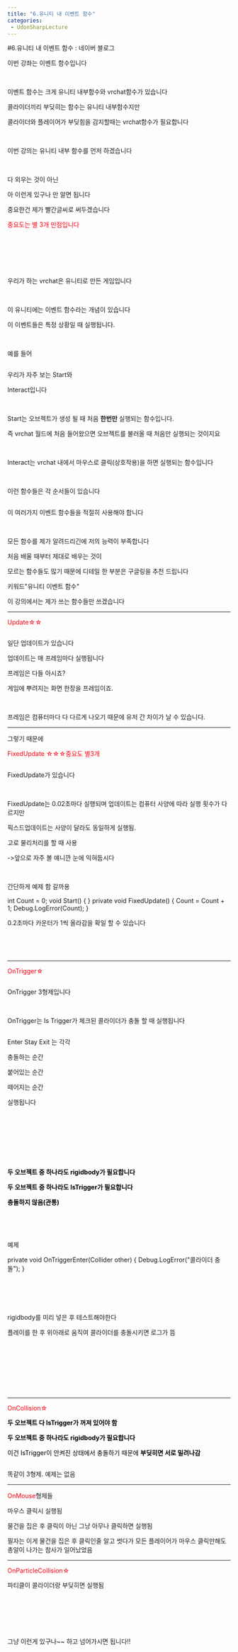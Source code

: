 ```yaml
---
title: "6.유니티 내 이벤트 함수"
categories:
 - UdonSharpLecture
---
```

#6.유니티 내 이벤트 함수 : 네이버 블로그
<div class="wrap_rabbit pcol2 _param(1) _postViewArea222583389393" id="post-view222583389393">
<!-- Rabbit HTML --><div class="se-viewer se-theme-default" lang="ko-KR">
<!-- SE_DOC_HEADER_END -->
<div class="se-main-container">
<div class="se-component se-text se-l-default" id="SE-72385c9c-377a-42fc-b866-f5e9d3713923">
<div class="se-component-content">
<div class="se-section se-section-text se-l-default">
<div class="se-module se-module-text">
<!-- SE-TEXT { --><p class="se-text-paragraph se-text-paragraph-align-" id="SE-654d220b-0bcf-426a-8311-04e6fa39742d" style=""><span class="se-fs- se-ff-" id="SE-3d12652a-907a-4cd0-90e5-43cab258325d" style="">이번 강좌는 이벤트 함수입니다</span></p><!-- } SE-TEXT --><!-- SE-TEXT { --><p class="se-text-paragraph se-text-paragraph-align-" id="SE-320fc382-fc22-4964-b68e-542add06873f" style=""><span class="se-fs- se-ff-" id="SE-cb9b9165-6bc1-4227-8b34-226b2e67288c" style="">​</span></p><!-- } SE-TEXT --><!-- SE-TEXT { --><p class="se-text-paragraph se-text-paragraph-align-" id="SE-a308bd3e-a335-4166-bc03-5c6dbedff4a7" style=""><span class="se-fs- se-ff-" id="SE-bd0b6bbe-5884-4458-8768-e0c8c8261e2d" style="">이벤트 함수는 크게 유니티 내부함수와 vrchat함수가 있습니다</span></p><!-- } SE-TEXT --><!-- SE-TEXT { --><p class="se-text-paragraph se-text-paragraph-align-" id="SE-2bbea9f1-c555-4528-88f8-e477cda0185a" style=""><span class="se-fs- se-ff-" id="SE-0f9d7ede-099c-4255-b477-13f2a4fd62ea" style="">콜라이더끼리 부딪히는 함수는 유니티 내부함수지만</span></p><!-- } SE-TEXT --><!-- SE-TEXT { --><p class="se-text-paragraph se-text-paragraph-align-" id="SE-746bfbce-ef4b-4d63-a93b-60a62cbdb368" style=""><span class="se-fs- se-ff-" id="SE-d57818ed-1cac-449d-92a6-85a6d21fc77a" style="">콜라이더와 플레이어가 부딪힘을 감지할때는 vrchat함수가 필요합니다</span></p><!-- } SE-TEXT --><!-- SE-TEXT { --><p class="se-text-paragraph se-text-paragraph-align-" id="SE-0312c368-7464-4950-ac49-9358263baaa0" style=""><span class="se-fs- se-ff-" id="SE-50ea8a87-3d32-4c24-a6ae-320608e3c94c" style="">​</span></p><!-- } SE-TEXT --><!-- SE-TEXT { --><p class="se-text-paragraph se-text-paragraph-align-" id="SE-0ecc1ad7-4895-42e5-a035-d1237dc437f8" style=""><span class="se-fs- se-ff-" id="SE-dae89dc8-9462-4801-b9ce-330f40e0cd4c" style="">이번 강의는 유니티 내부 함수를 먼저 하겠습니다</span></p><!-- } SE-TEXT --><!-- SE-TEXT { --><p class="se-text-paragraph se-text-paragraph-align-" id="SE-6cacfe5e-ff36-40ab-bb3e-6ef38da6e632" style=""><span class="se-fs- se-ff-" id="SE-41688531-6d36-44fa-a20a-d8efd2a4d352" style="">​</span></p><!-- } SE-TEXT --><!-- SE-TEXT { --><p class="se-text-paragraph se-text-paragraph-align-" id="SE-cef1ae8e-7772-4c59-880a-55853cdabc06" style=""><span class="se-fs- se-ff-" id="SE-34e699a8-3069-417b-b49c-807ab9d56f86" style="">다 외우는 것이 아닌</span></p><!-- } SE-TEXT --><!-- SE-TEXT { --><p class="se-text-paragraph se-text-paragraph-align-" id="SE-b3685fd7-4654-4b5f-927c-94eb8c0fcfc7" style=""><span class="se-fs- se-ff-" id="SE-7f06d719-a5f7-4f43-bc13-cc57de1d60d5" style="">아 이런게 있구나 만 알면 됩니다</span></p><!-- } SE-TEXT --><!-- SE-TEXT { --><p class="se-text-paragraph se-text-paragraph-align-" id="SE-67a993a6-c7a5-4ada-99e4-1fe22c07f631" style=""><span class="se-fs- se-ff-" id="SE-b1a21066-774e-4004-8506-5a979710f404" style="">중요한건 제가 빨간글씨로 써두겠습니다</span></p><!-- } SE-TEXT --><!-- SE-TEXT { --><p class="se-text-paragraph se-text-paragraph-align-" id="SE-89af24ca-ba52-4219-8913-f658c88eea39" style=""><span class="se-fs- se-ff-" id="SE-71b8eb94-dc6e-4edb-8b31-9f7d90acddc5" style="color:#ff0010;">중요도는 별 3개 만점입니다</span></p><!-- } SE-TEXT --><!-- SE-TEXT { --><p class="se-text-paragraph se-text-paragraph-align-" id="SE-1eade218-5173-477c-a621-3af990315040" style=""><span class="se-fs- se-ff-" id="SE-a9c874d7-8cd0-4f3e-9746-6587a84c0505" style="">​</span></p><!-- } SE-TEXT --><!-- SE-TEXT { --><p class="se-text-paragraph se-text-paragraph-align-" id="SE-d8d4dfca-1376-435c-8bb3-db629378d174" style=""><span class="se-fs- se-ff-" id="SE-faf481dc-0cb4-486f-b87e-e374b9bdcd9d" style="">​</span></p><!-- } SE-TEXT --><!-- SE-TEXT { --><p class="se-text-paragraph se-text-paragraph-align-" id="SE-095368be-74cc-4eca-8faa-6d07ca701021" style=""><span class="se-fs- se-ff-" id="SE-4a2bec98-7072-4561-83da-0193ed4a4d68" style="">​</span></p><!-- } SE-TEXT --><!-- SE-TEXT { --><p class="se-text-paragraph se-text-paragraph-align-" id="SE-505ae656-9265-41c9-8d57-0f6450818e85" style=""><span class="se-fs- se-ff-" id="SE-4e9ab927-560f-41d1-a292-913b41c60da9" style="">우리가 하는 vrchat은 유니티로 만든 게임입니다</span></p><!-- } SE-TEXT --><!-- SE-TEXT { --><p class="se-text-paragraph se-text-paragraph-align-" id="SE-5af2f763-ad01-4b2f-9b7c-e4546343ab8e" style=""><span class="se-fs- se-ff-" id="SE-426f1cd3-b0a1-4e2f-a1fd-58024e4cd272" style="">​</span></p><!-- } SE-TEXT --><!-- SE-TEXT { --><p class="se-text-paragraph se-text-paragraph-align-" id="SE-a2c2e8ff-15b9-4537-9ac9-eecb51ece61d" style=""><span class="se-fs- se-ff-" id="SE-b27f8ad0-9d43-4a3b-ae97-93a78a578fdd" style="">이 유니티에는 이벤트 함수라는 개념이 있습니다</span></p><!-- } SE-TEXT --><!-- SE-TEXT { --><p class="se-text-paragraph se-text-paragraph-align-" id="SE-2cbb3b02-a552-4509-8f7f-cf392521cfdf" style=""><span class="se-fs- se-ff-" id="SE-920e38dc-3653-46de-b260-ef98ee7f0f7e" style="">이 이벤트들은 특정 상황일 때 실행됩니다.</span></p><!-- } SE-TEXT --><!-- SE-TEXT { --><p class="se-text-paragraph se-text-paragraph-align-" id="SE-2d1497ca-238d-49c6-ab05-0c17cc55aad5" style=""><span class="se-fs- se-ff-" id="SE-ee8b17df-9299-4d94-9ef3-cea798467830" style="">​</span></p><!-- } SE-TEXT --><!-- SE-TEXT { --><p class="se-text-paragraph se-text-paragraph-align-" id="SE-48349b06-5ddf-4612-97d8-81f9c4a9aa58" style=""><span class="se-fs- se-ff-" id="SE-1b59d6fe-14b7-42de-bda3-97d21dfb2640" style="">예를 들어 </span></p><!-- } SE-TEXT -->
</div>
</div>
</div>
</div> <div class="se-component se-image se-l-default" id="SE-a8f81160-657c-41eb-b4f2-ba01db59142a">
<div class="se-component-content se-component-content-normal">
<div class="se-section se-section-image se-l-default se-section-align-" style="max-width:554px;">
<div class="se-module se-module-image" style="">
<a class="se-module-image-link __se_image_link __se_link" data-linkdata='{"id" : "SE-a8f81160-657c-41eb-b4f2-ba01db59142a", "src" : "https://raw.githubusercontent.com/rage147-OwO/rage147-OwO.github.io/master/_images/images/2021-12-1-6.유니티 내 이벤트 함수/0.png", "originalWidth" : "554", "originalHeight" : "292", "linkUse" : "false", "link" : ""}' data-linktype="img" href="#" onclick="return false;" style="">
<img alt="" class="se-image-resource" src="https://raw.githubusercontent.com/rage147-OwO/rage147-OwO.github.io/master/_images/images/2021-12-1-6.유니티 내 이벤트 함수/0.png">
</a>
</div>
</div>
</div>
</div>
<div class="se-component se-text se-l-default" id="SE-fab99dfb-0595-48f6-9532-7f9299c3c9b4">
<div class="se-component-content">
<div class="se-section se-section-text se-l-default">
<div class="se-module se-module-text">
<!-- SE-TEXT { --><p class="se-text-paragraph se-text-paragraph-align-" id="SE-705e0e7e-4dac-48c9-8d65-0c8d740c558c" style=""><span class="se-fs- se-ff-" id="SE-fae8aa4f-04e0-4921-8a77-f6827bc96bee" style="">우리가 자주 보는 Start와</span></p><!-- } SE-TEXT --><!-- SE-TEXT { --><p class="se-text-paragraph se-text-paragraph-align-" id="SE-d68ff26c-a9c2-4ef7-85cb-e811e8f516f4" style=""><span class="se-fs- se-ff-" id="SE-4ee6906f-1a9a-4687-a553-e0f5e4994597" style="">Interact입니다</span></p><!-- } SE-TEXT --><!-- SE-TEXT { --><p class="se-text-paragraph se-text-paragraph-align-" id="SE-827f3a7c-5be2-4383-bece-7ac71270fe7e" style=""><span class="se-fs- se-ff-" id="SE-75942be7-243e-4825-911f-024c89daced0" style="">​</span></p><!-- } SE-TEXT --><!-- SE-TEXT { --><p class="se-text-paragraph se-text-paragraph-align-" id="SE-525abe4e-050f-4bde-9883-801ef21301f1" style=""><span class="se-fs- se-ff-" id="SE-06c1a4a2-5bd8-451c-b4e7-6e8ba3fd80fc" style="">Start는 오브젝트가 생성 될 때 처음 </span><span class="se-fs- se-ff-" id="SE-32674b16-8eea-4256-9614-2ec762fdc80a" style=""><b>한번만</b></span><span class="se-fs- se-ff-" id="SE-bc451b14-6bc4-4363-adbd-bc12422cb8ba" style=""> 실행되는 함수입니다.</span></p><!-- } SE-TEXT --><!-- SE-TEXT { --><p class="se-text-paragraph se-text-paragraph-align-" id="SE-3051eba7-2e46-4182-932f-b7f43637d967" style=""><span class="se-fs- se-ff-" id="SE-1cc749ac-a11c-4b09-8aad-18a6becb2aeb" style="">즉 vrchat 월드에 처음 들어왔으면 오브젝트를 불러올 때 처음만 실행되는 것이지요</span></p><!-- } SE-TEXT --><!-- SE-TEXT { --><p class="se-text-paragraph se-text-paragraph-align-" id="SE-5f610fd3-96a8-4ed5-badd-59e0a95ee9c8" style=""><span class="se-fs- se-ff-" id="SE-871f93c5-2974-4188-a229-8a16d2a0e0c6" style="">​</span></p><!-- } SE-TEXT --><!-- SE-TEXT { --><p class="se-text-paragraph se-text-paragraph-align-" id="SE-27e8daa8-ba15-495b-8b7a-5d7c7389d018" style=""><span class="se-fs- se-ff-" id="SE-0f79de7b-4971-4b0c-8d14-7bb0f8aba3b6" style="">Interact는 vrchat 내에서 마우스로 클릭(상호작용)을 하면 실행되는 함수입니다</span></p><!-- } SE-TEXT --><!-- SE-TEXT { --><p class="se-text-paragraph se-text-paragraph-align-" id="SE-b7126457-ca18-4599-8ed5-4db07309386a" style=""><span class="se-fs- se-ff-" id="SE-7647eca8-932d-411d-86be-9595dcea95d3" style="">​</span></p><!-- } SE-TEXT --><!-- SE-TEXT { --><p class="se-text-paragraph se-text-paragraph-align-" id="SE-6792b215-271e-4a30-8b53-68d48b6a1f39" style=""><span class="se-fs- se-ff-" id="SE-c41aa1f2-880f-46b9-8592-690cd83791df" style="">이런 함수들은 각 순서들이 있습니다</span></p><!-- } SE-TEXT -->
</div>
</div>
</div>
</div> <div class="se-component se-image se-l-default" id="SE-48021150-c64d-443d-9ba5-bbc3efa3cfff">
<div class="se-component-content se-component-content-fit">
<div class="se-section se-section-image se-l-default se-section-align-">
<div class="se-module se-module-image" style="">
<a class="se-module-image-link __se_image_link __se_link" data-linkdata='{"id" : "SE-48021150-c64d-443d-9ba5-bbc3efa3cfff", "src" : "https://raw.githubusercontent.com/rage147-OwO/rage147-OwO.github.io/master/_images/images/2021-12-1-6.유니티 내 이벤트 함수/1..sv", "originalWidth" : "1134", "originalHeight" : "1587", "linkUse" : "false", "link" : ""}' data-linktype="img" href="#" onclick="return false;" style="">
<img alt="" class="se-image-resource" src="https://raw.githubusercontent.com/rage147-OwO/rage147-OwO.github.io/master/_images/images/2021-12-1-6.유니티 내 이벤트 함수/1..sv">
</a>
</div>
</div>
</div>
</div>
<div class="se-component se-text se-l-default" id="SE-a27cc51a-40f6-43aa-9bd9-c194a34f6639">
<div class="se-component-content">
<div class="se-section se-section-text se-l-default">
<div class="se-module se-module-text">
<!-- SE-TEXT { --><p class="se-text-paragraph se-text-paragraph-align-" id="SE-25b71bf6-b8be-46fd-8c0b-31577a2b6872" style=""><span class="se-fs- se-ff-" id="SE-ce74d955-bb77-4c56-aa84-ade087b284cb" style="">이 여러가지 이벤트 함수들을 적절히 사용해야 합니다</span></p><!-- } SE-TEXT --><!-- SE-TEXT { --><p class="se-text-paragraph se-text-paragraph-align-" id="SE-c76ec47f-c219-4ed6-ba12-591775ff60fb" style=""><span class="se-fs- se-ff-" id="SE-93a54266-751b-48c2-a3c8-84fc2c4b59e3" style="">​</span></p><!-- } SE-TEXT --><!-- SE-TEXT { --><p class="se-text-paragraph se-text-paragraph-align-" id="SE-033de352-9648-4d84-a4e7-853532912c3c" style=""><span class="se-fs- se-ff-" id="SE-252bcf0a-b219-4bc4-8ee3-0ad1fe102dd6" style="">모든 함수를 제가 알려드리긴에 저의 능력이 부족합니다</span></p><!-- } SE-TEXT --><!-- SE-TEXT { --><p class="se-text-paragraph se-text-paragraph-align-" id="SE-f69e7ed6-e3d9-4594-8b01-8b16bd4c4fbf" style=""><span class="se-fs- se-ff-" id="SE-79334081-c41d-4b9c-97bf-19c1e8b2c4e2" style="">처음 배울 때부터 제대로 배우는 것이</span></p><!-- } SE-TEXT --><!-- SE-TEXT { --><p class="se-text-paragraph se-text-paragraph-align-" id="SE-ba6fcc63-fdb6-46b5-ae86-20a34bc850d7" style=""><span class="se-fs- se-ff-" id="SE-0a1f6587-d8f3-4f41-ad5b-55ae00e41012" style="">모르는 함수들도 많기 때문에 디테일 한 부분은 구글링을 추천 드립니다</span></p><!-- } SE-TEXT --><!-- SE-TEXT { --><p class="se-text-paragraph se-text-paragraph-align-" id="SE-14a060a3-8b32-401a-a2b8-db8b4a5cf086" style=""><span class="se-fs- se-ff-" id="SE-7cbdb859-0283-4aa6-bb17-5abd83482df1" style="">키워드"유니티 이벤트 함수"</span></p><!-- } SE-TEXT --><!-- SE-TEXT { --><p class="se-text-paragraph se-text-paragraph-align-" id="SE-2ece3482-577c-4fdc-afe8-fceb753fa2c2" style=""><span class="se-fs- se-ff-" id="SE-c4d2f79f-c02e-4e62-ac26-038b8e367bd7" style="">이 강의에서는 제가 쓰는 함수들만 쓰겠습니다</span></p><!-- } SE-TEXT -->
</div>
</div>
</div>
</div> <div class="se-component se-horizontalLine se-l-line1" id="SE-0bacc74b-04c4-4320-b360-267bb979d94e">
<div class="se-component-content">
<div class="se-section se-section-horizontalLine se-l-line1 se-section-align-">
<div class="se-module se-module-horizontalLine">
<hr class="se-hr"/>
</div>
</div>
</div>
</div> <div class="se-component se-text se-l-default" id="SE-74fbfcd8-21df-48a5-8f26-e8537dd7c956">
<div class="se-component-content">
<div class="se-section se-section-text se-l-default">
<div class="se-module se-module-text">
<!-- SE-TEXT { --><p class="se-text-paragraph se-text-paragraph-align-" id="SE-d7c13598-1915-44f4-a959-6f240b6fdb0c" style=""><span class="se-fs- se-ff-" id="SE-74b388aa-8f34-4d7e-a858-f63c9613b154" style="color:#ff0010;">Update☆☆</span></p><!-- } SE-TEXT -->
</div>
</div>
</div>
</div> <div class="se-component se-image se-l-default" id="SE-fc261524-9205-4b2f-a101-bea90d26866c">
<div class="se-component-content se-component-content-normal">
<div class="se-section se-section-image se-l-default se-section-align-" style="max-width:336px;">
<div class="se-module se-module-image" style="">
<a class="se-module-image-link __se_image_link __se_link" data-linkdata='{"id" : "SE-fc261524-9205-4b2f-a101-bea90d26866c", "src" : "https://raw.githubusercontent.com/rage147-OwO/rage147-OwO.github.io/master/_images/images/2021-12-1-6.유니티 내 이벤트 함수/2.png", "originalWidth" : "336", "originalHeight" : "132", "linkUse" : "false", "link" : ""}' data-linktype="img" href="#" onclick="return false;" style="">
<img alt="" class="se-image-resource" src="https://raw.githubusercontent.com/rage147-OwO/rage147-OwO.github.io/master/_images/images/2021-12-1-6.유니티 내 이벤트 함수/2.png">
</a>
</div>
</div>
</div>
</div>
<div class="se-component se-text se-l-default" id="SE-a2030c65-bee0-4fa3-a95b-c5ca8e89231a">
<div class="se-component-content">
<div class="se-section se-section-text se-l-default">
<div class="se-module se-module-text">
<!-- SE-TEXT { --><p class="se-text-paragraph se-text-paragraph-align-" id="SE-385e33a3-0b55-4fad-bb21-e8ebc0ae3258" style=""><span class="se-fs- se-ff-" id="SE-1745eb6f-204d-4081-a5da-5726b1de957e" style="">일단 업데이트가 있습니다</span></p><!-- } SE-TEXT --><!-- SE-TEXT { --><p class="se-text-paragraph se-text-paragraph-align-" id="SE-82f41e95-6928-468d-8753-477bc9254b96" style=""><span class="se-fs- se-ff-" id="SE-f7bc5b63-5964-4f1b-87f4-2c53df5c8756" style="">업데이트는 매 프레임마다 실행됩니다</span></p><!-- } SE-TEXT --><!-- SE-TEXT { --><p class="se-text-paragraph se-text-paragraph-align-" id="SE-c2107244-2722-4d20-907e-bc87e139be2c" style=""><span class="se-fs- se-ff-" id="SE-832bb793-f8c0-46f9-8207-48a4a1b2ce24" style="">프레임은 다들 아시죠?</span></p><!-- } SE-TEXT --><!-- SE-TEXT { --><p class="se-text-paragraph se-text-paragraph-align-" id="SE-60d67431-eb67-4567-8514-48e1a4ddf491" style=""><span class="se-fs- se-ff-" id="SE-d44aba62-11d6-44c0-8ab3-ef67be838ea9" style="">게임에 뿌려지는 화면 한장을 프레임이죠.</span></p><!-- } SE-TEXT --><!-- SE-TEXT { --><p class="se-text-paragraph se-text-paragraph-align-" id="SE-255ac16f-1b13-4d82-980e-54f781cf5464" style=""><span class="se-fs- se-ff-" id="SE-b7c37571-989f-448e-baad-34775203729b" style="">​</span></p><!-- } SE-TEXT --><!-- SE-TEXT { --><p class="se-text-paragraph se-text-paragraph-align-" id="SE-e092109b-4c43-4051-8dfd-20cd62e302f6" style=""><span class="se-fs- se-ff-" id="SE-b3cf409a-bd7e-418d-a670-f1f455032907" style="">프레임은 컴퓨터마다 다 다르게 나오기 때문에 유저 간 차이가 날 수 있습니다.</span></p><!-- } SE-TEXT -->
</div>
</div>
</div>
</div> <div class="se-component se-horizontalLine se-l-line1" id="SE-b1122201-0335-4178-8115-616b7726cf05">
<div class="se-component-content">
<div class="se-section se-section-horizontalLine se-l-line1 se-section-align-">
<div class="se-module se-module-horizontalLine">
<hr class="se-hr"/>
</div>
</div>
</div>
</div> <div class="se-component se-text se-l-default" id="SE-678a2b57-536b-410d-a56f-29fe7f62eb52">
<div class="se-component-content">
<div class="se-section se-section-text se-l-default">
<div class="se-module se-module-text">
<!-- SE-TEXT { --><p class="se-text-paragraph se-text-paragraph-align-" id="SE-d95bee76-ae96-4187-ba95-e559ed49b11c" style=""><span class="se-fs- se-ff-" id="SE-08e1b3bf-56a4-43fc-9239-42c88182c959" style="">그렇기 때문에</span></p><!-- } SE-TEXT --><!-- SE-TEXT { --><p class="se-text-paragraph se-text-paragraph-align-" id="SE-239fe3e0-1cfa-4f23-892d-ea72a8056920" style=""><span class="se-fs- se-ff-" id="SE-440e723d-e505-438c-8298-ac8df479d4e0" style="color:#ff0010;">FixedUpdate ☆☆☆중요도 별3개</span></p><!-- } SE-TEXT -->
</div>
</div>
</div>
</div> <div class="se-component se-image se-l-default" id="SE-feb4daca-24de-4b2f-8eff-7134ada23d90">
<div class="se-component-content se-component-content-normal">
<div class="se-section se-section-image se-l-default se-section-align-" style="max-width:439px;">
<div class="se-module se-module-image" style="">
<a class="se-module-image-link __se_image_link __se_link" data-linkdata='{"id" : "SE-feb4daca-24de-4b2f-8eff-7134ada23d90", "src" : "https://postfiles.pstatic.net/MjAyMTEyMDdfMzEg/MDAxNjM4ODA1MjQ4Mzcx.QY0vXehFmp1SLrNqmqW46_3fCtOyiKqbKOLjqo68zI4g.gNfUZTWsDDsNPKOMNLaIhACSSUSPd_yu_K57qIK63_Qg.PNG.dls32208/1638587483.png", "originalWidth" : "439", "originalHeight" : "176", "linkUse" : "false", "link" : ""}' data-linktype="img" href="#" onclick="return false;" style="">
<img alt="" class="se-image-resource" data-height="176" data-lazy-src="https://postfiles.pstatic.net/MjAyMTEyMDdfMzEg/MDAxNjM4ODA1MjQ4Mzcx.QY0vXehFmp1SLrNqmqW46_3fCtOyiKqbKOLjqo68zI4g.gNfUZTWsDDsNPKOMNLaIhACSSUSPd_yu_K57qIK63_Qg.PNG.dls32208/1638587483.png?type=w966" data-width="439" src="https://raw.githubusercontent.com/rage147-OwO/rage147-OwO.github.io/master/_images/images/2021-12-1-6.유니티 내 이벤트 함수/3.png">
</a>
</div>
</div>
</div>
</div>
<div class="se-component se-text se-l-default" id="SE-6220f273-0517-4eb2-8c97-23e75496be24">
<div class="se-component-content">
<div class="se-section se-section-text se-l-default">
<div class="se-module se-module-text">
<!-- SE-TEXT { --><p class="se-text-paragraph se-text-paragraph-align-" id="SE-90245e94-d937-4383-ad6e-0c2291ffb4e6" style=""><span class="se-fs- se-ff-" id="SE-b237b7f1-fbaf-43d3-bc4d-7ea2eb92a60b" style="">FixedUpdate가 있습니다</span></p><!-- } SE-TEXT --><!-- SE-TEXT { --><p class="se-text-paragraph se-text-paragraph-align-" id="SE-e7cd181a-6569-4bd1-973e-22bc87d2955c" style=""><span class="se-fs- se-ff-" id="SE-696a2e82-4c51-4d7a-90e3-f60107864901" style="">​</span></p><!-- } SE-TEXT --><!-- SE-TEXT { --><p class="se-text-paragraph se-text-paragraph-align-" id="SE-241cec31-b28a-4da1-a87a-cfb269536a82" style=""><span class="se-fs- se-ff-" id="SE-263c827a-fd64-498c-891c-9ecedddf454f" style="">FixedUpdate는 0.02초마다 실행되며 업데이트는 컴퓨터 사양에 따라 실행 횟수가 다르지만</span></p><!-- } SE-TEXT --><!-- SE-TEXT { --><p class="se-text-paragraph se-text-paragraph-align-" id="SE-6bbfd645-6825-4efe-8c25-87e7a33016dc" style=""><span class="se-fs- se-ff-" id="SE-adeb46c0-5a1d-4691-af17-7c1d84cf68ac" style="">픽스드업데이트는 사양이 달라도 동일하게 실행됨.</span></p><!-- } SE-TEXT --><!-- SE-TEXT { --><p class="se-text-paragraph se-text-paragraph-align-" id="SE-17b0f5cd-6d81-49b6-a338-3b7936ac7067" style=""><span class="se-fs- se-ff-" id="SE-0d8b8fb1-bc4e-479f-9aa9-97705539d75d" style="">고로 물리처리를 할 때 사용</span></p><!-- } SE-TEXT --><!-- SE-TEXT { --><p class="se-text-paragraph se-text-paragraph-align-" id="SE-bf01d82a-4dfe-47cb-a277-b9f63b66d77c" style=""><span class="se-fs- se-ff-" id="SE-5d91eadd-0498-431b-b68c-31f7a7eb0b5a" style="">-&gt;앞으로 자주 볼 얘니깐 눈에 익혀둡시다</span></p><!-- } SE-TEXT --><!-- SE-TEXT { --><p class="se-text-paragraph se-text-paragraph-align-" id="SE-ab3c7452-1571-4ce6-b408-ea5092b67557" style=""><span class="se-fs- se-ff-" id="SE-bb407f69-a728-45c5-acea-0842febc472d" style="">​</span></p><!-- } SE-TEXT --><!-- SE-TEXT { --><p class="se-text-paragraph se-text-paragraph-align-" id="SE-18fd248e-4b91-4b9a-82a1-965e9c7c8451" style=""><span class="se-fs- se-ff-" id="SE-c17b402d-a19d-4057-9d71-124efcdd704f" style="">간단하게 예제 함 갈까용</span></p><!-- } SE-TEXT -->
</div>
</div>
</div>
</div> <div class="se-component se-image se-l-default" id="SE-5a3fd6e1-6f06-468f-a40d-3ec0ac3019ec">
<div class="se-component-content se-component-content-normal">
<div class="se-section se-section-image se-l-default se-section-align-" style="max-width:643px;">
<div class="se-module se-module-image" style="">
<a class="se-module-image-link __se_image_link __se_link" data-linkdata='{"id" : "SE-5a3fd6e1-6f06-468f-a40d-3ec0ac3019ec", "src" : "https://postfiles.pstatic.net/MjAyMTEyMDdfMjYg/MDAxNjM4ODA1MjYyNTk4.3XO_7NtVsXIvWYqdi6cD5Qk-OUfObHaxr-S--PS_SAUg.58IXlZxzU9OOerAggcZ1ih1NChy0syQp43NaKSAiE_8g.PNG.dls32208/1638630757.png", "originalWidth" : "643", "originalHeight" : "597", "linkUse" : "false", "link" : ""}' data-linktype="img" href="#" onclick="return false;" style="">
<img alt="" class="se-image-resource" data-height="597" data-lazy-src="https://postfiles.pstatic.net/MjAyMTEyMDdfMjYg/MDAxNjM4ODA1MjYyNTk4.3XO_7NtVsXIvWYqdi6cD5Qk-OUfObHaxr-S--PS_SAUg.58IXlZxzU9OOerAggcZ1ih1NChy0syQp43NaKSAiE_8g.PNG.dls32208/1638630757.png?type=w966" data-width="643" src="https://raw.githubusercontent.com/rage147-OwO/rage147-OwO.github.io/master/_images/images/2021-12-1-6.유니티 내 이벤트 함수/4.png"/>
</a>
</div>
</div>
</div>
</div>
<div class="se-component se-code se-l-code_black" id="SE-99f4c2c1-f810-46a2-aca1-072384267aed">
<div class="se-component-content">
<div class="se-section se-section-code se-l-code_black">
<div class="se-module se-module-code se-fs-fs13">
<div class="se-code-source">
<div class="__se_code_view language-javascript">    int Count = 0;
    void Start()
    {
    }
    private void FixedUpdate()
    {
        Count = Count + 1;
        Debug.LogError(Count);
    }
</div>
</div>
</div>
</div>
</div>
<script class="__se_module_data" data-module='{"type":"v2_code", "id" : "SE-99f4c2c1-f810-46a2-aca1-072384267aed"}' type="text/data"></script>
</div> <div class="se-component se-image se-l-default" id="SE-a1f3420b-4a82-4be8-9d3d-7c1f152c2d17">
<div class="se-component-content se-component-content-fit">
<div class="se-section se-section-image se-l-default se-section-align-">
<div class="se-module se-module-image" style="">
<a class="se-module-image-link __se_image_link __se_link" data-linkdata='{"id" : "SE-a1f3420b-4a82-4be8-9d3d-7c1f152c2d17", "src" : "https://raw.githubusercontent.com/rage147-OwO/rage147-OwO.github.io/master/_images/images/2021-12-1-6.유니티 내 이벤트 함수/5.png", "originalWidth" : "1436", "originalHeight" : "173", "linkUse" : "false", "link" : ""}' data-linktype="img" href="#" onclick="return false;" style="">
<img alt="" class="se-image-resource" src="https://raw.githubusercontent.com/rage147-OwO/rage147-OwO.github.io/master/_images/images/2021-12-1-6.유니티 내 이벤트 함수/5.png"/>
</a>
</div>
</div>
</div>
</div>
<div class="se-component se-text se-l-default" id="SE-d48563dc-268f-4d2a-8e3b-92470a32771b">
<div class="se-component-content">
<div class="se-section se-section-text se-l-default">
<div class="se-module se-module-text">
<!-- SE-TEXT { --><p class="se-text-paragraph se-text-paragraph-align-" id="SE-32ef03b1-4168-4041-a424-993236db9d7c" style=""><span class="se-fs- se-ff-" id="SE-20b3ecab-1455-4605-ab6b-73912b846fc6" style="">0.2초마다 카운터가 1씩 올라감을 확일 할 수 있습니다</span></p><!-- } SE-TEXT --><!-- SE-TEXT { --><p class="se-text-paragraph se-text-paragraph-align-" id="SE-1355eca5-0b89-4a18-8a1e-d924958dd044" style=""><span class="se-fs- se-ff-" id="SE-6577beee-37ab-4be1-b4a0-0bb3aca0a9ac" style="">​</span></p><!-- } SE-TEXT --><!-- SE-TEXT { --><p class="se-text-paragraph se-text-paragraph-align-" id="SE-af82dc67-b0a5-4b4f-ad4c-0a0bb4e01166" style=""><span class="se-fs- se-ff-" id="SE-e284f97d-3195-4f22-9511-b4a1b2d6c6f3" style="">​</span></p><!-- } SE-TEXT -->
</div>
</div>
</div>
</div> <div class="se-component se-horizontalLine se-l-line1" id="SE-ad8f8415-658f-4c05-a9a1-b0572af3611f">
<div class="se-component-content">
<div class="se-section se-section-horizontalLine se-l-line1 se-section-align-">
<div class="se-module se-module-horizontalLine">
<hr class="se-hr"/>
</div>
</div>
</div>
</div> <div class="se-component se-text se-l-default" id="SE-2b996173-31c6-4567-9838-961ccb34c65c">
<div class="se-component-content">
<div class="se-section se-section-text se-l-default">
<div class="se-module se-module-text">
<!-- SE-TEXT { --><p class="se-text-paragraph se-text-paragraph-align-" id="SE-efbf7a9c-140c-48fb-9dbb-7231cad8de85" style=""><span class="se-fs- se-ff-" id="SE-17c9fd74-54fb-4246-8e65-b4f12f2c4b6b" style="color:#ff0010;">OnTrigger☆</span></p><!-- } SE-TEXT -->
</div>
</div>
</div>
</div> <div class="se-component se-image se-l-default" id="SE-fe71342a-96f6-4336-8cc7-67f3fe5e0e24">
<div class="se-component-content se-component-content-normal">
<div class="se-section se-section-image se-l-default se-section-align-" style="max-width:613px;">
<div class="se-module se-module-image" style="">
<a class="se-module-image-link __se_image_link __se_link" data-linkdata='{"id" : "SE-fe71342a-96f6-4336-8cc7-67f3fe5e0e24", "src" : "https://raw.githubusercontent.com/rage147-OwO/rage147-OwO.github.io/master/_images/images/2021-12-1-6.유니티 내 이벤트 함수/6.png", "originalWidth" : "613", "originalHeight" : "348", "linkUse" : "false", "link" : ""}' data-linktype="img" href="#" onclick="return false;" style="">
<img alt="" class="se-image-resource" src="https://raw.githubusercontent.com/rage147-OwO/rage147-OwO.github.io/master/_images/images/2021-12-1-6.유니티 내 이벤트 함수/6.png"/>
</a>
</div>
</div>
</div>
</div>
<div class="se-component se-text se-l-default" id="SE-592f4de0-183a-4058-b5c4-599940d09e42">
<div class="se-component-content">
<div class="se-section se-section-text se-l-default">
<div class="se-module se-module-text">
<!-- SE-TEXT { --><p class="se-text-paragraph se-text-paragraph-align-" id="SE-198ef2ca-ae41-4c89-b6ff-a0ab9af8d9c4" style=""><span class="se-fs- se-ff-" id="SE-0b4e7745-0456-40fb-ac17-3f2d31fb4354" style="">OnTrigger 3형제입니다</span></p><!-- } SE-TEXT --><!-- SE-TEXT { --><p class="se-text-paragraph se-text-paragraph-align-" id="SE-fa853781-6b5d-49f0-9b40-a383e81764cb" style=""><span class="se-fs- se-ff-" id="SE-478bbccf-70d6-4b82-8859-0270220affc9" style="">​</span></p><!-- } SE-TEXT --><!-- SE-TEXT { --><p class="se-text-paragraph se-text-paragraph-align-" id="SE-c16ee5b9-fcc6-4da5-8140-86600b6dc000" style=""><span class="se-fs- se-ff-" id="SE-8a33ebe6-3953-47db-9d7f-6048d0bfc506" style="">OnTrigger는 Is Trigger가 체크된 콜라이더가 충돌 할 때 실행됩니다</span></p><!-- } SE-TEXT -->
</div>
</div>
</div>
</div> <div class="se-component se-image se-l-default" id="SE-380487a2-d679-449d-8d89-476678c282b4">
<div class="se-component-content se-component-content-normal">
<div class="se-section se-section-image se-l-default se-section-align-" style="max-width:396px;">
<div class="se-module se-module-image" style="">
<a class="se-module-image-link __se_image_link __se_link" data-linkdata='{"id" : "SE-380487a2-d679-449d-8d89-476678c282b4", "src" : "https://postfiles.pstatic.net/MjAyMTEyMDdfNCAg/MDAxNjM4ODA1Mjc2Mzk5.sQN-QkVAIx_BLx00xHnZ63cLf5BCr0iev3hrOefJuogg.oVl-chmyiMndNiD-lhf6Io9nGWgpn0l9hamzT1KPea4g.PNG.dls32208/1638587536.png", "originalWidth" : "396", "originalHeight" : "145", "linkUse" : "false", "link" : ""}' data-linktype="img" href="#" onclick="return false;" style="">
<img alt="" class="se-image-resource" data-height="145" data-lazy-src="https://postfiles.pstatic.net/MjAyMTEyMDdfNCAg/MDAxNjM4ODA1Mjc2Mzk5.sQN-QkVAIx_BLx00xHnZ63cLf5BCr0iev3hrOefJuogg.oVl-chmyiMndNiD-lhf6Io9nGWgpn0l9hamzT1KPea4g.PNG.dls32208/1638587536.png?type=w966" data-width="396" src="https://raw.githubusercontent.com/rage147-OwO/rage147-OwO.github.io/master/_images/images/2021-12-1-6.유니티 내 이벤트 함수/7.png"/>
</a>
</div>
</div>
</div>
</div>
<div class="se-component se-text se-l-default" id="SE-3365e991-0834-4512-a948-0141f07d8cc3">
<div class="se-component-content">
<div class="se-section se-section-text se-l-default">
<div class="se-module se-module-text">
<!-- SE-TEXT { --><p class="se-text-paragraph se-text-paragraph-align-" id="SE-aaff829e-e86d-47dc-af2c-1b864ef5144e" style=""><span class="se-fs- se-ff-" id="SE-5d124d9c-1617-4522-97d4-564fe0e0688e" style="">Enter Stay Exit 는 각각 </span></p><!-- } SE-TEXT --><!-- SE-TEXT { --><p class="se-text-paragraph se-text-paragraph-align-" id="SE-1e266ec1-d8a1-4d8e-9af5-6cef39242abb" style=""><span class="se-fs- se-ff-" id="SE-8c3ac700-eeca-49d0-9fab-c40e6882b4a0" style="">충돌하는 순간</span></p><!-- } SE-TEXT --><!-- SE-TEXT { --><p class="se-text-paragraph se-text-paragraph-align-" id="SE-4049c20e-ef92-4083-9c8b-e3b98933b4f1" style=""><span class="se-fs- se-ff-" id="SE-9b3c213b-3682-48f1-bbba-ee70a1e426df" style="">붙어있는 순간</span></p><!-- } SE-TEXT --><!-- SE-TEXT { --><p class="se-text-paragraph se-text-paragraph-align-" id="SE-cefc86ab-4a82-417e-a77b-8765a42802cc" style=""><span class="se-fs- se-ff-" id="SE-0fdd1813-3565-4ce8-a67c-df2b160d6245" style="">떼어지는 순간</span></p><!-- } SE-TEXT --><!-- SE-TEXT { --><p class="se-text-paragraph se-text-paragraph-align-" id="SE-58065d75-e970-4c88-b9c2-077e213fc8cf" style=""><span class="se-fs- se-ff-" id="SE-284faafa-bb6d-423f-a6e0-1242fcdc38f3" style="">실행됩니다</span></p><!-- } SE-TEXT --><!-- SE-TEXT { --><p class="se-text-paragraph se-text-paragraph-align-" id="SE-c0c4951e-7414-43cc-b0af-f749bcd0d591" style=""><span class="se-fs- se-ff-" id="SE-23f34fde-aa61-4469-bb38-c8ac07383bd4" style="">​</span></p><!-- } SE-TEXT --><!-- SE-TEXT { --><p class="se-text-paragraph se-text-paragraph-align-" id="SE-f0f322ac-ff28-45a2-b5e9-dc578467fe27" style=""><span class="se-fs- se-ff-" id="SE-ce58e0c0-0c58-471a-895c-89f629801817" style="">​</span></p><!-- } SE-TEXT --><!-- SE-TEXT { --><p class="se-text-paragraph se-text-paragraph-align-" id="SE-3c1fa9fb-7027-4ca1-ba5d-6f6f26c275c1" style=""><span class="se-fs- se-ff-" id="SE-6623d9d3-3757-4c59-9f4c-541e87f88d0d" style="">​</span></p><!-- } SE-TEXT --><!-- SE-TEXT { --><p class="se-text-paragraph se-text-paragraph-align-" id="SE-b3a1b901-bcdf-43dd-9643-4060060b289c" style=""><span class="se-fs- se-ff-" id="SE-d19b25d5-310c-4d3e-8b30-8a1436fe55a8" style="">​</span></p><!-- } SE-TEXT --><!-- SE-TEXT { --><p class="se-text-paragraph se-text-paragraph-align-" id="SE-52ad6fd5-2479-4e76-8113-61bf12e06c95" style=""><span class="se-fs- se-ff-" id="SE-38a6bd33-f491-4640-aca4-e5b3179359a6" style="color:#000000;"><b>두 오브젝트 중 하나라도 rigidbody가 필요합니다</b></span></p><!-- } SE-TEXT --><!-- SE-TEXT { --><p class="se-text-paragraph se-text-paragraph-align-" id="SE-2dd6fcb6-da4e-4e87-b974-132581a1ddb1" style=""><span class="se-fs- se-ff-" id="SE-cd4500be-5d09-494b-be82-dbce9ad5da19" style="color:#000000;"><b>두 오브젝트 중 하나라도 IsTrigger가 필요합니다</b></span></p><!-- } SE-TEXT --><!-- SE-TEXT { --><p class="se-text-paragraph se-text-paragraph-align-" id="SE-b1c34e1a-32fa-4eba-b0ed-d26936d250cd" style=""><span class="se-fs- se-ff-" id="SE-ce704846-f7fe-4235-b727-e9f8136f540a" style="color:#000000;"><b>충돌하지 않음(관통)</b></span></p><!-- } SE-TEXT --><!-- SE-TEXT { --><p class="se-text-paragraph se-text-paragraph-align-" id="SE-764d69be-4883-4f6f-9386-8583a58e3175" style=""><span class="se-fs- se-ff-" id="SE-fb2edd56-907f-4116-aafa-bb0f7063f045" style="">​</span></p><!-- } SE-TEXT --><!-- SE-TEXT { --><p class="se-text-paragraph se-text-paragraph-align-" id="SE-0e301377-d232-45fb-a85e-3726e640735d" style=""><span class="se-fs- se-ff-" id="SE-4e4c9933-c395-4211-8ade-eb8734ea3ec2" style="">​</span></p><!-- } SE-TEXT --><!-- SE-TEXT { --><p class="se-text-paragraph se-text-paragraph-align-" id="SE-b4803e04-8d0e-4df2-8bc1-832c210a2a3d" style=""><span class="se-fs- se-ff-" id="SE-309b206e-8bfc-4409-ae07-e7c734b9c7b7" style="">예제</span></p><!-- } SE-TEXT -->
</div>
</div>
</div>
</div> <div class="se-component se-image se-l-default" id="SE-97a69d48-0a91-4b61-a852-d8fde15ffdc2">
<div class="se-component-content se-component-content-normal">
<div class="se-section se-section-image se-l-default se-section-align-" style="max-width:635px;">
<div class="se-module se-module-image" style="">
<a class="se-module-image-link __se_image_link __se_link" data-linkdata='{"id" : "SE-97a69d48-0a91-4b61-a852-d8fde15ffdc2", "src" : "https://raw.githubusercontent.com/rage147-OwO/rage147-OwO.github.io/master/_images/images/2021-12-1-6.유니티 내 이벤트 함수/8.png", "originalWidth" : "635", "originalHeight" : "538", "linkUse" : "false", "link" : ""}' data-linktype="img" href="#" onclick="return false;" style="">
<img alt="" class="se-image-resource" src="https://raw.githubusercontent.com/rage147-OwO/rage147-OwO.github.io/master/_images/images/2021-12-1-6.유니티 내 이벤트 함수/8.png"/>
</a>
</div>
</div>
</div>
</div>
<div class="se-component se-code se-l-code_black" id="SE-f6fa141c-d9bf-4aa7-ba89-1943f0f272a9">
<div class="se-component-content">
<div class="se-section se-section-code se-l-code_black">
<div class="se-module se-module-code se-fs-fs13">
<div class="se-code-source">
<div class="__se_code_view language-javascript">    private void OnTriggerEnter(Collider other)
    {
        Debug.LogError("콜라이더 충돌");
    }</div>
</div>
</div>
</div>
</div>
<script class="__se_module_data" data-module='{"type":"v2_code", "id" : "SE-f6fa141c-d9bf-4aa7-ba89-1943f0f272a9"}' type="text/data"></script>
</div> <div class="se-component se-text se-l-default" id="SE-95eebc33-57ee-46dc-8d54-7894c5b1158d">
<div class="se-component-content">
<div class="se-section se-section-text se-l-default">
<div class="se-module se-module-text">
<!-- SE-TEXT { --><p class="se-text-paragraph se-text-paragraph-align-" id="SE-1f0ad823-bc1b-4a7e-8fe2-a2ad42e7f680" style=""><span class="se-fs- se-ff-" id="SE-61628738-f2a3-4534-8cd2-5a21e7a72621" style="">​</span></p><!-- } SE-TEXT --><!-- SE-TEXT { --><p class="se-text-paragraph se-text-paragraph-align-" id="SE-1afe706c-c577-4258-b6c8-7d6205579136" style=""><span class="se-fs- se-ff-" id="SE-61bd2327-27a0-4453-9ae7-382813a23c49" style="">​</span></p><!-- } SE-TEXT -->
</div>
</div>
</div>
</div> <div class="se-component se-image se-l-default" id="SE-3a280850-01dd-4df1-87d1-00745cc2b33a">
<div class="se-component-content se-component-content-fit">
<div class="se-section se-section-image se-l-default se-section-align-">
<div class="se-module se-module-image" style="">
<a class="se-module-image-link __se_image_link __se_link" data-linkdata='{"id" : "SE-3a280850-01dd-4df1-87d1-00745cc2b33a", "src" : "https://postfiles.pstatic.net/MjAyMTEyMDdfMzMg/MDAxNjM4ODA1Mjk0MDY2.NY5GBqpQ2GXkGOGZrtht4J6ucSU4k38_fjuceu56LMAg.2tGFIlzvnxJPlu-TGvD4_FXX0NJRWNI6BwoLMHBLD9Eg.PNG.dls32208/1638609870.png", "originalWidth" : "850", "originalHeight" : "460", "linkUse" : "false", "link" : ""}' data-linktype="img" href="#" onclick="return false;" style="">
<img alt="" class="se-image-resource" data-height="375" data-lazy-src="https://postfiles.pstatic.net/MjAyMTEyMDdfMzMg/MDAxNjM4ODA1Mjk0MDY2.NY5GBqpQ2GXkGOGZrtht4J6ucSU4k38_fjuceu56LMAg.2tGFIlzvnxJPlu-TGvD4_FXX0NJRWNI6BwoLMHBLD9Eg.PNG.dls32208/1638609870.png?type=w966" data-width="693" src="https://raw.githubusercontent.com/rage147-OwO/rage147-OwO.github.io/master/_images/images/2021-12-1-6.유니티 내 이벤트 함수/9.png"/>
</a>
</div>
</div>
</div>
</div>
<div class="se-component se-text se-l-default" id="SE-dc538389-da42-49ae-9bdc-87aff3662c2e">
<div class="se-component-content">
<div class="se-section se-section-text se-l-default">
<div class="se-module se-module-text">
<!-- SE-TEXT { --><p class="se-text-paragraph se-text-paragraph-align-" id="SE-44b127ee-0884-413f-8c73-5cb2068f8314" style=""><span class="se-fs- se-ff-" id="SE-50cd5569-ba43-49c7-bef5-258cb52a79c1" style="">rigidbody를 미리 넣은 후 테스트해야한다</span></p><!-- } SE-TEXT --><!-- SE-TEXT { --><p class="se-text-paragraph se-text-paragraph-align-" id="SE-be867d35-9612-43a9-af70-cd595269fa16" style=""><span class="se-fs- se-ff-" id="SE-55b92b4b-cc43-4983-a09d-6a6fd6133db8" style="">플레이를 한 후 위아래로 움직여 콜라이더를 충돌시키면 로그가 뜸</span></p><!-- } SE-TEXT --><!-- SE-TEXT { --><p class="se-text-paragraph se-text-paragraph-align-" id="SE-73944a49-e50e-4762-947c-f6039b528c16" style=""><span class="se-fs- se-ff-" id="SE-2e5ec0d3-0d9c-4f23-9018-e493349703ee" style="">​</span></p><!-- } SE-TEXT --><!-- SE-TEXT { --><p class="se-text-paragraph se-text-paragraph-align-" id="SE-9d15a284-7638-4d8f-8cda-6813fcf05102" style=""><span class="se-fs- se-ff-" id="SE-1ad63186-43b6-4a28-a72f-1d0c23cd77fd" style="">​</span></p><!-- } SE-TEXT --><!-- SE-TEXT { --><p class="se-text-paragraph se-text-paragraph-align-" id="SE-9e558153-cb17-45ef-87a3-05b9d2279c2a" style=""><span class="se-fs- se-ff-" id="SE-78d61edb-7fa6-4d1a-8e86-2dc9b9bda86b" style="">​</span></p><!-- } SE-TEXT --><!-- SE-TEXT { --><p class="se-text-paragraph se-text-paragraph-align-" id="SE-cc8683cd-15f5-4d94-ae7d-ee92679ab2cb" style=""><span class="se-fs- se-ff-" id="SE-ee17f6c1-757d-4a57-a8cc-ef72e10db1be" style="">​</span></p><!-- } SE-TEXT -->
</div>
</div>
</div>
</div> <div class="se-component se-horizontalLine se-l-line1" id="SE-f9835519-8e87-4af1-aafe-50fe0eb6edab">
<div class="se-component-content">
<div class="se-section se-section-horizontalLine se-l-line1 se-section-align-">
<div class="se-module se-module-horizontalLine">
<hr class="se-hr"/>
</div>
</div>
</div>
</div> <div class="se-component se-text se-l-default" id="SE-c8937212-a309-4296-9b02-e37a338741d0">
<div class="se-component-content">
<div class="se-section se-section-text se-l-default">
<div class="se-module se-module-text">
<!-- SE-TEXT { --><p class="se-text-paragraph se-text-paragraph-align-" id="SE-f8633079-469b-4778-8c0f-fb3eacfd6f6a" style=""><span class="se-fs- se-ff-" id="SE-2793e5d6-1374-4795-b9ee-5bb878ea0ff2" style="color:#ff0010;">OnCollision☆</span></p><!-- } SE-TEXT --><!-- SE-TEXT { --><p class="se-text-paragraph se-text-paragraph-align-" id="SE-50d74fcc-7076-45e2-9355-a009f74553fa" style=""><span class="se-fs- se-ff-" id="SE-6a821073-76b7-4ae5-b772-cf9c8c13d5f2" style="color:#000000;"><b>두 오브젝트 다 IsTrigger가 꺼져 있어야 함</b></span></p><!-- } SE-TEXT --><!-- SE-TEXT { --><p class="se-text-paragraph se-text-paragraph-align-" id="SE-783d128f-02c6-4803-9cda-193b4a36bbf8" style=""><span class="se-fs- se-ff-" id="SE-9b78e17e-1dbc-422f-9a15-3d3498a7d13c" style="color:#000000;"><b>두 오브젝트 중 하나라도 rigidbody가 필요합니다</b></span></p><!-- } SE-TEXT --><!-- SE-TEXT { --><p class="se-text-paragraph se-text-paragraph-align-" id="SE-7a2fc3cf-b2aa-4d43-b109-e658267a0d61" style=""><span class="se-fs- se-ff-" id="SE-0ebd0eab-eed2-443b-8508-4e4e57fabacf" style="color:#000000;">이건 IsTrigger이 안켜진 상태에서 충돌하기 때문에 </span><span class="se-fs- se-ff-" id="SE-958b0297-b8fd-496d-ba4b-e26210f394a5" style="color:#000000;"><b>부딪히면 서로 밀려나감</b></span></p><!-- } SE-TEXT -->
</div>
</div>
</div>
</div> <div class="se-component se-image se-l-default" id="SE-c66afaa6-c985-441c-9165-5f98163441d8">
<div class="se-component-content se-component-content-normal">
<div class="se-section se-section-image se-l-default se-section-align-" style="max-width:647px;">
<div class="se-module se-module-image" style="">
<a class="se-module-image-link __se_image_link __se_link" data-linkdata='{"id" : "SE-c66afaa6-c985-441c-9165-5f98163441d8", "src" : "https://postfiles.pstatic.net/MjAyMTEyMDdfMTI0/MDAxNjM4ODA1MzE0MzU1.GIf7Tb9BibgOOyHEzcs-UGQb-c3SRNN0hvWvMO0Yv9Ug.5YtCZW5YrUEM5miAVk4zMAk_7K0BqJfeKXUaJF_39w4g.PNG.dls32208/1638587580.png", "originalWidth" : "647", "originalHeight" : "328", "linkUse" : "false", "link" : ""}' data-linktype="img" href="#" onclick="return false;" style="">
<img alt="" class="se-image-resource" data-height="328" data-lazy-src="https://postfiles.pstatic.net/MjAyMTEyMDdfMTI0/MDAxNjM4ODA1MzE0MzU1.GIf7Tb9BibgOOyHEzcs-UGQb-c3SRNN0hvWvMO0Yv9Ug.5YtCZW5YrUEM5miAVk4zMAk_7K0BqJfeKXUaJF_39w4g.PNG.dls32208/1638587580.png?type=w966" data-width="647" src="https://raw.githubusercontent.com/rage147-OwO/rage147-OwO.github.io/master/_images/images/2021-12-1-6.유니티 내 이벤트 함수/10.png"/>
</a>
</div>
</div>
</div>
</div>
<div class="se-component se-text se-l-default" id="SE-50fab02a-a09a-421c-a1bb-0e11377f04bb">
<div class="se-component-content">
<div class="se-section se-section-text se-l-default">
<div class="se-module se-module-text">
<!-- SE-TEXT { --><p class="se-text-paragraph se-text-paragraph-align-" id="SE-53217a24-5609-4f6e-9e22-d029ad22d48e" style=""><span class="se-fs- se-ff-" id="SE-af68bbf1-355d-430f-aaf8-58b06d02dee8" style="">똑같이 3형제. 예제는 없음</span></p><!-- } SE-TEXT -->
</div>
</div>
</div>
</div> <div class="se-component se-horizontalLine se-l-line1" id="SE-fe46935a-933a-4f05-8691-b47382e45bd2">
<div class="se-component-content">
<div class="se-section se-section-horizontalLine se-l-line1 se-section-align-">
<div class="se-module se-module-horizontalLine">
<hr class="se-hr"/>
</div>
</div>
</div>
</div> <div class="se-component se-text se-l-default" id="SE-cda2faad-79de-4fc6-a776-420f22c21e48">
<div class="se-component-content">
<div class="se-section se-section-text se-l-default">
<div class="se-module se-module-text">
<!-- SE-TEXT { --><p class="se-text-paragraph se-text-paragraph-align-" id="SE-e8513800-3c65-464b-b37f-96dc4ace342d" style=""><span class="se-fs- se-ff-" id="SE-751cfaef-9827-46f5-a394-3f62ecc58705" style="color:#ff0010;">OnMouse</span><span class="se-fs- se-ff-" id="SE-753d1bf7-f22c-42c3-8e5e-9aa81f7989d5" style="">형제들</span></p><!-- } SE-TEXT --><!-- SE-TEXT { --><p class="se-text-paragraph se-text-paragraph-align-" id="SE-01f6638c-4cff-44c3-b4a2-d1576277e830" style=""><span class="se-fs- se-ff-" id="SE-ec6471e0-4d75-4607-aece-0cdbf2049b5e" style="">마우스 클릭시 실행됨</span></p><!-- } SE-TEXT --><!-- SE-TEXT { --><p class="se-text-paragraph se-text-paragraph-align-" id="SE-17256377-d1f8-460b-8a9d-345801b31ba1" style=""><span class="se-fs- se-ff-" id="SE-09d156e2-158c-4693-a917-a973b334fe49" style="">물건을 집은 후 클릭이 아닌 그냥 아무나 클릭하면 실행됨</span></p><!-- } SE-TEXT --><!-- SE-TEXT { --><p class="se-text-paragraph se-text-paragraph-align-" id="SE-2334eaf7-afd1-4f9c-a116-c608ac571f88" style=""><span class="se-fs- se-ff-" id="SE-98911cf7-4f74-4591-adf4-5f4f594ceb4f" style="">필자는 이게 물건을 집은 후 클릭인줄 알고 썻다가 모든 플레이어가 마우스 클릭만해도 총알이 나가는 참사가 일어났었음</span></p><!-- } SE-TEXT -->
</div>
</div>
</div>
</div> <div class="se-component se-horizontalLine se-l-line1" id="SE-d795d262-f3b2-4d62-94bd-ef7fe587f55f">
<div class="se-component-content">
<div class="se-section se-section-horizontalLine se-l-line1 se-section-align-">
<div class="se-module se-module-horizontalLine">
<hr class="se-hr"/>
</div>
</div>
</div>
</div> <div class="se-component se-text se-l-default" id="SE-62456ad0-a1d0-4134-8342-96c0d7326f95">
<div class="se-component-content">
<div class="se-section se-section-text se-l-default">
<div class="se-module se-module-text">
<!-- SE-TEXT { --><p class="se-text-paragraph se-text-paragraph-align-" id="SE-5231cf51-0d5a-4571-8744-69957ab3fa4b" style=""><span class="se-fs- se-ff-" id="SE-e8477772-360b-4eb5-93e1-41b9df653ae3" style="color:#ff0010;">OnParticleCollision☆ </span></p><!-- } SE-TEXT --><!-- SE-TEXT { --><p class="se-text-paragraph se-text-paragraph-align-" id="SE-acde2b42-12ac-4aaa-a5a2-2ac852da3bb4" style=""><span class="se-fs- se-ff-" id="SE-61a42dbf-4209-493f-a8e2-c8924ee42b6c" style="">파티클이 콜라이더랑 부딪히면 실행됨</span></p><!-- } SE-TEXT --><!-- SE-TEXT { --><p class="se-text-paragraph se-text-paragraph-align-" id="SE-79ac46d2-31d8-45f9-bed5-ec238dfd262a" style=""><span class="se-fs- se-ff-" id="SE-6dbe2306-d0e8-4ff6-b31c-deb645a56f8f" style="">​</span></p><!-- } SE-TEXT --><!-- SE-TEXT { --><p class="se-text-paragraph se-text-paragraph-align-" id="SE-00d1154e-4612-4894-a57f-6e62e1d52b55" style=""><span class="se-fs- se-ff-" id="SE-c1baff44-1741-47b2-a12a-0396e28c8320" style="">​</span></p><!-- } SE-TEXT --><!-- SE-TEXT { --><p class="se-text-paragraph se-text-paragraph-align-" id="SE-8cb394cd-6f77-454b-b2e4-29ce256a9305" style=""><span class="se-fs- se-ff-" id="SE-382f2a73-4672-4404-8931-6c08cf635309" style="">​</span></p><!-- } SE-TEXT --><!-- SE-TEXT { --><p class="se-text-paragraph se-text-paragraph-align-" id="SE-277ac13a-31fa-4dd3-903f-7b0a8f912103" style=""><span class="se-fs- se-ff-" id="SE-e61ccc0a-3c92-4ef9-866b-e21df13471f8" style="">그냥 이런게 있구나~~ 하고 넘어가시면 됩니다!!</span></p><!-- } SE-TEXT -->
</div>
</div>
</div>
</div> </div>
</div>
</div>